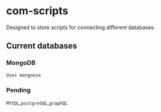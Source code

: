 # com-scripts
Designed to store scripts for connecting different databases.

## Current databases

### MongoDB
`Uses mongoose`
### Pending
`MYSQL`,`postgreSQL`,`graphQL`





